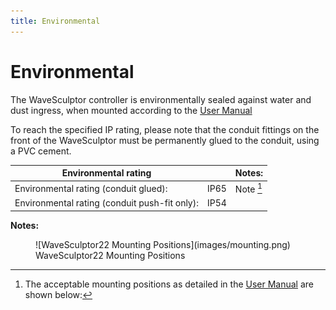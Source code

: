 ```yaml
---
title: Environmental
---
```


# Environmental

The WaveSculptor controller is environmentally sealed against water and dust ingress, when mounted according to the [User Manual](../User_Manual/index.md)  

To reach the specified IP rating, please note that the conduit fittings on the front of the WaveSculptor must be permanently glued to the conduit, using a PVC cement.  

| Environmental rating                          |      | Notes:     |   
|-----------------------------------------------|------|------------|                 
| Environmental rating (conduit glued):         | IP65 | Note [^27] | 
| Environmental rating (conduit push-fit only): | IP54 |            |

__Notes:__

[^27]:
    The acceptable mounting positions as detailed in the [User Manual](../User_Manual/index.md) are shown below:

<figure markdown>
![WaveSculptor22 Mounting Positions](images/mounting.png)
<figcaption>WaveSculptor22 Mounting Positions</figcaption>
</figure>